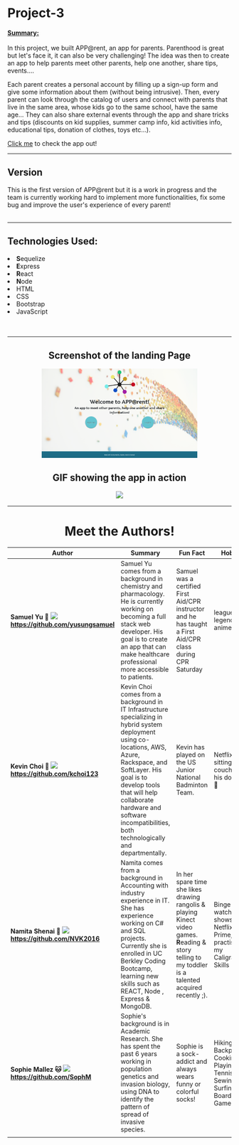 # Project-3

<b><u>Summary:</u></b><br></br>
In this project, we built APP@rent, an app for parents. Parenthood is great but let's face it, it can also be very challenging! The idea was then to create an app to help parents meet other parents, help one another, share tips, events....

Each parent creates a personal account by filling up a sign-up form and give some information about them (without being intrusive). Then, every parent can look through the catalog of users and connect with parents that live in the same area, whose kids go to the same school, have the same age… They can also share external events through the app and share tricks and tips (discounts on kid supplies, summer camp info, kid activities info, educational tips, donation of clothes, toys etc…).

<p>
<a href="#" target="_blank">Click me</a> to check the app out!</p>

<hr>

<h2>Version</h2>
This is the first version of APP@rent but it is a work in progress and the team is currently working hard to implement more functionalities, fix some bug and improve the user's experience of every parent!
<br></br>

<hr>

<h2>Technologies Used:</h2>
<li><b>S</b>equelize</li>
<li><b>E</b>xpress</li>
<li><b>R</b>eact</li>
<li><b>N</b>ode</li>
<li>HTML</li>
<li>CSS</li>
<li>Bootstrap</li>
<li>JavaScript</li>
<br></br>

<hr>


<h2><center>Screenshot of the landing Page</center></h2>
<center><img src="./client/public/images/landing-page_apparent.png" width="350px"/></center>



<h2><center>GIF showing the app in action</center></h2>
<center><img src="./client/public/images/GIF-showing-APParent-in-action.gif"><center>

<hr>

# <a name="authors">Meet the Authors!</a>

| Author                                                                                                                                              | Summary                                                                                                                                                                                                                                                                                              | Fun Fact                                                                                                                                                    | Hobbies                                                                                |
| --------------------------------------------------------------------------------------------------------------------------------------------------- | ---------------------------------------------------------------------------------------------------------------------------------------------------------------------------------------------------------------------------------------------------------------------------------------------------- | ----------------------------------------------------------------------------------------------------------------------------------------------------------- | -------------------------------------------------------------------------------------- |
| <b>Samuel Yu :hatching_chick: <img src="https://avatars2.githubusercontent.com/u/45929868?s=460&v=4" width="150px"> https://github.com/yusungsamuel | Samuel Yu comes from a background in chemistry and pharmacology. He is currently working on becoming a full stack web developer. His goal is to create an app that can make healthcare professional more accessible to patients.                                                                     | Samuel was a certified First Aid/CPR instructor and he has taught a First Aid/CPR class during CPR Saturday                                                 | league of legends, anime                                                               |
| <b>Kevin Choi :rice_ball: <img src="https://avatars2.githubusercontent.com/u/41413295?s=460&v=4" width="150px"> https://github.com/kchoi123         | Kevin Choi comes from a background in IT Infrastructure specializing in hybrid system deployment using co-locations, AWS, Azure, Rackspace, and SoftLayer. His goal is to develop tools that will help collaborate hardware and software incompatibilities, both technologically and departmentally. | Kevin has played on the US Junior National Badminton Team.                                                                                                  | Netflix and sitting on the couch with his dog Polo :dog:                               |
| <b>Namita Shenai :koala: <img src="https://avatars2.githubusercontent.com/u/39390897?s=460&v=4" width="150px"> https://github.com/NVK2016           | Namita comes from a background in Accounting with industry experience in IT. She has experience working on C# and SQL projects. Currently she is enrolled in UC Berkley Coding Bootcamp, learning new skills such as REACT, Node , Express & MongoDB.                                                                   | In her spare time she likes drawing rangolis & playing Kinect video games. **R**eading & story telling to my toddler is a talented acquired recently ;). | Binge watching shows on Netflix or Prime, practising my Caligraphy Skills |
| <b>Sophie Mallez :cat: <img src="https://avatars1.githubusercontent.com/u/47410186?s=460&v=4" width="150px"> https://github.com/SophM               | Sophie's background is in Academic Research. She has spent the past 6 years working in population genetics and invasion biology, using DNA to identify the pattern of spread of invasive species.                                                                                                    | Sophie is a sock-addict and always wears funny or colorful socks!                                                                                           | Hiking, Backpacking, Cooking, Playing Tennis, Sewing, Surfing, Board Games             |
|                                                                                                                                                     |

